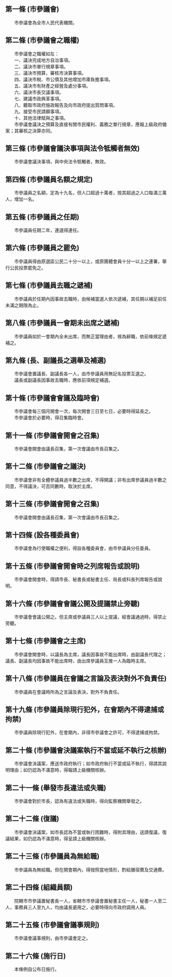 第一條 (市參議會)
-----------------
　　市參議會為全市人民代表機關。  


第二條 (市參議會之職權)
-----------------------
　　市參議會之職權如左：  
　　一、議決完成地方自治事項。  
　　二、議決市單行規章事項。  
　　三、議決市預算，審核市決算事項。  
　　四、議決市稅、市公債及其他增加市庫負擔事項。  
　　五、議決市有財產之經營及處分事項。  
　　六、議決市長交議事項。  
　　七、建議市政興革事項。  
　　八、聽取市政府施政報告及向市政府提出質問事項。  
　　九、接受市民請願事項。  
　　十、其他法律賦與之事項。  
　　市參議會議決之預算及直接有關市民權利、義務之單行規章，應報上級政府備案；其審核之決算亦同。  


第三條 (市參議會議決事項與法令牴觸者無效)
-----------------------------------------
　　市參議會議決事項，與中央法令牴觸者，無效。  


第四條 (市參議員名額之規定)
---------------------------
　　市參議員之名額，定為十九名，但人口超過十萬者，按其超過之人口每滿三萬人，增加一名。  


第五條 (市參議員之任期)
-----------------------
　　市參議員任期二年，連選得連任。  


第六條 (市參議員之罷免)
-----------------------
　　市參議員得由原選區公民二十分一以上，或原團體會員十分一以上之連署，舉行公民投票罷免之。  


第七條 (市參議員去職之遞補)
---------------------------
　　市參議員於任期內因事故去職時，由候補當選人依次遞補，其任期以補足前任未滿之期限為止。  


第八條 (市參議員一會期未出席之遞補)
-----------------------------------
　　市參議員如於一會期內全未出席，而無正當理由者，視為辭職，依前條規定遞補之。  


第九條 (長、副議長之選舉及補選)
-------------------------------
　　市參議會置議長、副議長各一人，由市參議員用無記名投票互選之。  
　　議長或副議長因事故去職時，應依前項規定補選。  


第十條 (市參議會會議及臨時會)
-----------------------------
　　市參議會每三個月開會一次，每次開會三日至七日，必要時得延長之。  
　　市參議會於必要時，得召集臨時會。  


第十一條 (市參議會開會之召集)
-----------------------------
　　市參議會開會由議長召集，第一次會議由市長召集之。  


第十二條 (市參議會之議決)
-------------------------
　　市參議會非有全體參議員過半數之出席，不得開議；非有出席參議員過半數之同意，不得議決，可否同數時，取決於主席。  


第十三條 (市參議會開會之召集)
-----------------------------
　　市參議會開會由議長召集，第一次會議由市長召集之。  


第十四條 (設各種委員會)
-----------------------
　　市參議會為行使職權之便利，得設各種委員會，由市參議員分任委員。  


第十五條 (市參議會開會時之列席報告或說明)
-----------------------------------------
　　市參議會開會時，得請市長、秘書長或秘書主任、局長或科長列席報告或說明。  


第十六條 (市參議會會議公開及提議禁止旁聽)
-----------------------------------------
　　市參議會會議公開之。但主席或參議員三人以上提議，經會議通過時，得禁止旁聽。  


第十七條 (市參議會之主席)
-------------------------
　　市參議會開會時，以議長為主席，議長因事故不能出席時，由副議長代理之；議長、副議長均因事故不能出席時，由出席參議員互推一人為臨時主席。  


第十八條 (市參議員在會議之言論及表決對外不負責任)
-------------------------------------------------
　　市參議員在會議時所為之言論及表決，對外不負責任。  


第十九條 (市參議員除現行犯外，在會期內不得逮捕或拘禁)
-----------------------------------------------------
　　市參議員除現行犯外，在會期內，非得市參議會之許可，不得逮捕或拘禁。  


第二十條 (市參議會決議案執行不當或延不執行之核辦)
-------------------------------------------------
　　市參議會決議案，應送市政府執行；如市政府執行不當或延不執行，得請其說明理由；如仍認為不滿意時，得報請上級機關核辦。  


第二十一條 (舉發市長違法或失職)
-------------------------------
　　市參議會對於市長，認為有違法或失職時，得向監察機關舉發之。  


第二十二條 (復議)
-----------------
　　市參議會決議案，如市長認為不當或執行困難時，得附具理由，送請復議，復議結果，如仍認為不滿意時，得呈請上級機關核辦。  


第二十三條 (市參議員為無給職)
-----------------------------
　　市參議員為無給職。但在開會期內，得按照當地情形，酌給膳宿費及交通費。  


第二十四條 (組織員額)
---------------------
　　院轄市市參議置秘書長一人，省轄市市參議會置秘書主任一人，秘書一人至二人，事務員三人至九人，均由議長遴用之，必要時得向市政府調用人員。  


第二十五條 (市參議會議事規則)
-----------------------------
　　市參議會議事規則，由市參議會定之。  


第二十六條 (施行日)
-------------------
　　本條例自公布日施行。